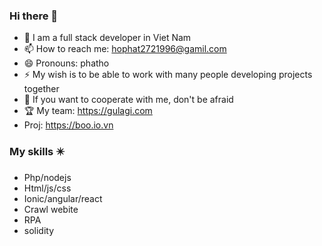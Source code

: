 ### Hi there 👋 

+ 🔭 I am a full stack developer in Viet Nam
+ 📫 How to reach me: hophat2721996@gamil.com
+ 😄 Pronouns: phatho
+ ⚡ My wish is to be able to work with many people developing projects together
+ 💬 If you want to cooperate with me, don't be afraid
+ 🏆  My team: https://gulagi.com
+ Proj: https://boo.io.vn
  
### My skills ✴️ 
* Php/nodejs
* Html/js/css
* Ionic/angular/react
* Crawl webite
* RPA
* solidity
